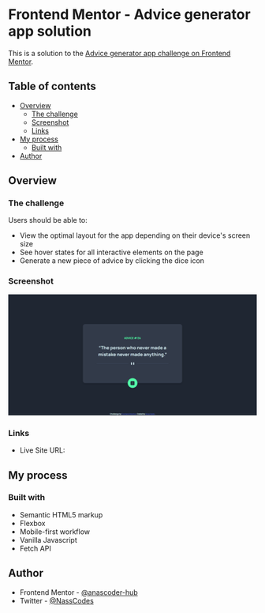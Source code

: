 # Frontend Mentor - Advice generator app solution

This is a solution to the [Advice generator app challenge on Frontend Mentor](https://www.frontendmentor.io/challenges/advice-generator-app-QdUG-13db).

## Table of contents

- [Overview](#overview)
  - [The challenge](#the-challenge)
  - [Screenshot](#screenshot)
  - [Links](#links)
- [My process](#my-process)
  - [Built with](#built-with)
- [Author](#author)


## Overview

### The challenge

Users should be able to:

- View the optimal layout for the app depending on their device's screen size
- See hover states for all interactive elements on the page
- Generate a new piece of advice by clicking the dice icon

### Screenshot

![](./screenshot1.png)
### Links
- Live Site URL: [](https://anascoder-hub.github.io/advice-generator/)

## My process

### Built with

- Semantic HTML5 markup
- Flexbox
- Mobile-first workflow
- Vanilla Javascript
- Fetch API

## Author

- Frontend Mentor - [@anascoder-hub](https://www.frontendmentor.io/profile/anascoder-hub)
- Twitter - [@NassCodes](https://twitter.com/NassCodes)


